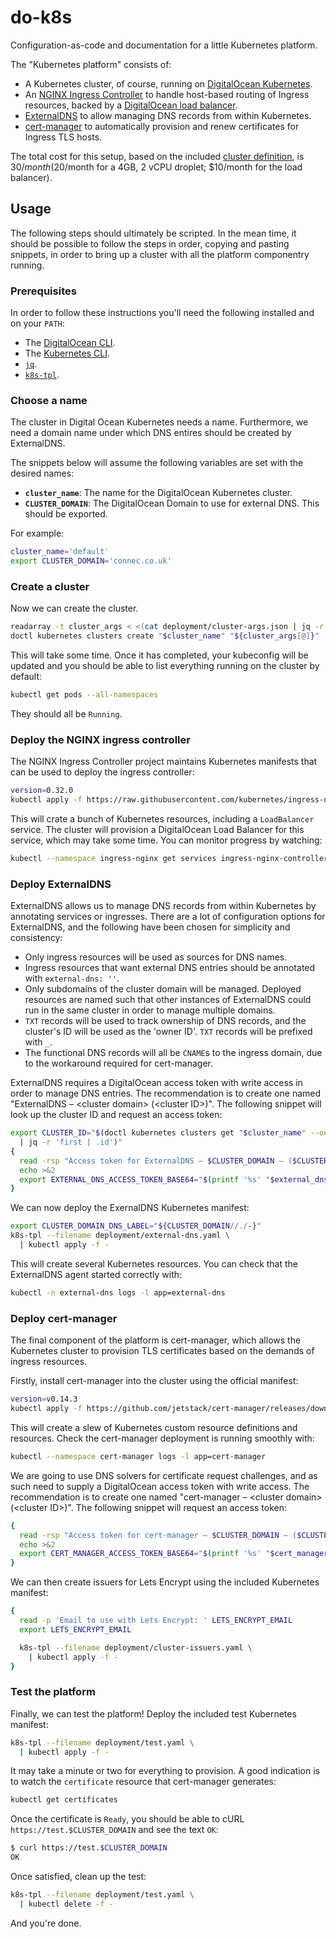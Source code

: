 # do-k8s

Configuration-as-code and documentation for a little Kubernetes platform.

The "Kubernetes platform" consists of:

- A Kubernetes cluster, of course, running on [DigitalOcean Kubernetes].
- An [NGINX Ingress Controller] to handle host-based routing of Ingress resources, backed by a [DigitalOcean load balancer].
- [ExternalDNS] to allow managing DNS records from within Kubernetes.
- [cert-manager] to automatically provision and renew certificates for Ingress TLS hosts.

The total cost for this setup, based on the included [cluster definition], is $30/month ($20/month for a 4GB, 2 vCPU droplet; $10/month for the load balancer).

## Usage

The following steps should ultimately be scripted.
In the mean time, it should be possible to follow the steps in order, copying and pasting snippets, in order to bring up a cluster with all the platform componentry running.

### Prerequisites

In order to follow these instructions you'll need the following installed and on your `PATH`:

- The [DigitalOcean CLI].
- The [Kubernetes CLI].
- [`jq`].
- [`k8s-tpl`].

### Choose a name

The cluster in Digital Ocean Kubernetes needs a name.
Furthermore, we need a domain name under which DNS entires should be created by ExternalDNS.

The snippets below will assume the following variables are set with the desired names:

- **`cluster_name`**: The name for the DigitalOcean Kubernetes cluster.
- **`CLUSTER_DOMAIN`**: The DigitalOcean Domain to use for external DNS.
  This should be exported.

For example:

```sh
cluster_name='default'
export CLUSTER_DOMAIN='connec.co.uk'
```

### Create a cluster

Now we can create the cluster.

```sh
readarray -t cluster_args < <(cat deployment/cluster-args.json | jq -r '.[]')
doctl kubernetes clusters create "$cluster_name" "${cluster_args[@]}"
```

This will take some time.
Once it has completed, your kubeconfig will be updated and you should be able to list everything running on the cluster by default:

```sh
kubectl get pods --all-namespaces
```

They should all be `Running`.

### Deploy the NGINX ingress controller

The NGINX Ingress Controller project maintains Kubernetes manifests that can be used to deploy the ingress controller:

```sh
version=0.32.0
kubectl apply -f https://raw.githubusercontent.com/kubernetes/ingress-nginx/controller-$version/deploy/static/provider/do/deploy.yaml
```

This will crate a bunch of Kubernetes resources, including a `LoadBalancer` service.
The cluster will provision a DigitalOcean Load Balancer for this service, which may take some time.
You can monitor progress by watching:

```sh
kubectl --namespace ingress-nginx get services ingress-nginx-controller
```

### Deploy ExternalDNS

ExternalDNS allows us to manage DNS records from within Kubernetes by annotating services or ingresses.
There are a lot of configuration options for ExternalDNS, and the following have been chosen for simplicity and consistency:

- Only ingress resources will be used as sources for DNS names.
- Ingress resources that want external DNS entries should be annotated with `external-dns: ''`.
- Only subdomains of the cluster domain will be managed.
  Deployed resources are named such that other instances of ExternalDNS could run in the same cluster in order to manage multiple domains.
- `TXT` records will be used to track ownership of DNS records, and the cluster's ID will be used as
  the 'owner ID'.
  `TXT` records will be prefixed with `_`.
- The functional DNS records will all be `CNAME`s to the ingress domain, due to the workaround required for cert-manager.

ExternalDNS requires a DigitalOcean access token with write access in order to manage DNS entries.
The recommendation is to create one named "ExternalDNS – &lt;cluster domain&gt; (&lt;cluster ID&gt;)".
The following snippet will look up the cluster ID and request an access token:

```sh
export CLUSTER_ID="$(doctl kubernetes clusters get "$cluster_name" --output json \
  | jq -r 'first | .id')"
{
  read -rsp "Access token for ExternalDNS – $CLUSTER_DOMAIN – ($CLUSTER_ID): " external_dns_access_token
  echo >&2
  export EXTERNAL_DNS_ACCESS_TOKEN_BASE64="$(printf '%s' "$external_dns_access_token" | base64)"
}
```

We can now deploy the ExernalDNS Kubernetes manifest:

```sh
export CLUSTER_DOMAIN_DNS_LABEL="${CLUSTER_DOMAIN//./-}"
k8s-tpl --filename deployment/external-dns.yaml \
  | kubectl apply -f -
```

This will create several Kubernetes resources.
You can check that the ExternalDNS agent started correctly with:

```sh
kubectl -n external-dns logs -l app=external-dns
```

### Deploy cert-manager

The final component of the platform is cert-manager, which allows the Kubernetes cluster to provision TLS certificates based on the demands of ingress resources.

Firstly, install cert-manager into the cluster using the official manifest:

```sh
version=v0.14.3
kubectl apply -f https://github.com/jetstack/cert-manager/releases/download/$version/cert-manager.yaml
```

This will create a slew of Kubernetes custom resource definitions and resources.
Check the cert-manager deployment is running smoothly with:

```sh
kubectl --namespace cert-manager logs -l app=cert-manager
```

We are going to use DNS solvers for certificate request challenges, and as such need to supply a DigitalOcean access token with write access.
The recommendation is to create one named "cert-manager – &lt;cluster domain&gt; (&lt;cluster ID&gt;)".
The following snippet will request an access token:

```sh
{
  read -rsp "Access token for cert-manager – $CLUSTER_DOMAIN – ($CLUSTER_ID): " cert_manager_access_token
  echo >&2
  export CERT_MANAGER_ACCESS_TOKEN_BASE64="$(printf '%s' "$cert_manager_access_token" | base64)"
}
```

We can then create issuers for Lets Encrypt using the included Kubernetes manifest:

```sh
{
  read -p 'Email to use with Lets Encrypt: ' LETS_ENCRYPT_EMAIL
  export LETS_ENCRYPT_EMAIL

  k8s-tpl --filename deployment/cluster-issuers.yaml \
    | kubectl apply -f -
}
```

### Test the platform

Finally, we can test the platform!
Deploy the included test Kubernetes manifest:

```sh
k8s-tpl --filename deployment/test.yaml \
  | kubectl apply -f -
```

It may take a minute or two for everything to provision.
A good indication is to watch the `certificate` resource that cert-manager generates:

```sh
kubectl get certificates
```

Once the certificate is `Ready`, you should be able to cURL `https://test.$CLUSTER_DOMAIN` and see the text `OK`:

```sh
$ curl https://test.$CLUSTER_DOMAIN
OK
```

Once satisfied, clean up the test:

```sh
k8s-tpl --filename deployment/test.yaml \
  | kubectl delete -f -
```

And you're done.

[DigitalOcean Kubernetes]: https://www.digitalocean.com/products/kubernetes/
[NGINX Ingress Controller]: https://kubernetes.github.io/ingress-nginx/
[DigitalOcean load balancer]: https://www.digitalocean.com/products/load-balancer/
[ExternalDNS]: https://github.com/kubernetes-sigs/external-dns
[cert-manager]: https://cert-manager.io/
[cluster definition]: deployment/cluster-args.json
[DigitalOcean CLI]: https://github.com/digitalocean/doctl#installing-doctl
[Kubernetes CLI]: https://kubernetes.io/docs/tasks/tools/install-kubectl/
[`jq`]: https://stedolan.github.io/jq/download/
[`k8s-tpl`]: https://github.com/connec/k8s-tpl/
